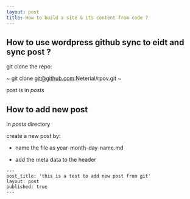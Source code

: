 ```yaml
---
layout: post
title: How to build a site & its content from code ? 
---
```



## How to use wordpress github sync to eidt and sync post ?

git clone the repo:

~
git clone git@github.com:Neterial/rpov.git
~

post is in  _posts_

## How to add new post

in _posts_ directory

create a new post by:

* name the file as year-month-day-name.md

* add the meta data to the header

~~~
---
post_title: 'this is a test to add new post from git'
layout: post
published: true
---
~~~